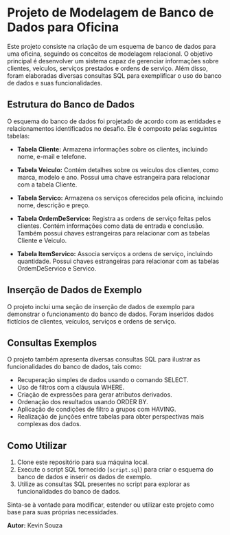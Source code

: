 # Projeto de Modelagem de Banco de Dados para Oficina

Este projeto consiste na criação de um esquema de banco de dados para uma oficina, seguindo os conceitos de modelagem relacional. O objetivo principal é desenvolver um sistema capaz de gerenciar informações sobre clientes, veículos, serviços prestados e ordens de serviço. Além disso, foram elaboradas diversas consultas SQL para exemplificar o uso do banco de dados e suas funcionalidades.

## Estrutura do Banco de Dados

O esquema do banco de dados foi projetado de acordo com as entidades e relacionamentos identificados no desafio. Ele é composto pelas seguintes tabelas:

- **Tabela Cliente:** Armazena informações sobre os clientes, incluindo nome, e-mail e telefone.

- **Tabela Veiculo:** Contém detalhes sobre os veículos dos clientes, como marca, modelo e ano. Possui uma chave estrangeira para relacionar com a tabela Cliente.

- **Tabela Servico:** Armazena os serviços oferecidos pela oficina, incluindo nome, descrição e preço.

- **Tabela OrdemDeServico:** Registra as ordens de serviço feitas pelos clientes. Contém informações como data de entrada e conclusão. Também possui chaves estrangeiras para relacionar com as tabelas Cliente e Veiculo.

- **Tabela ItemServico:** Associa serviços a ordens de serviço, incluindo quantidade. Possui chaves estrangeiras para relacionar com as tabelas OrdemDeServico e Servico.

## Inserção de Dados de Exemplo

O projeto inclui uma seção de inserção de dados de exemplo para demonstrar o funcionamento do banco de dados. Foram inseridos dados fictícios de clientes, veículos, serviços e ordens de serviço.

## Consultas Exemplos

O projeto também apresenta diversas consultas SQL para ilustrar as funcionalidades do banco de dados, tais como:

- Recuperação simples de dados usando o comando SELECT.
- Uso de filtros com a cláusula WHERE.
- Criação de expressões para gerar atributos derivados.
- Ordenação dos resultados usando ORDER BY.
- Aplicação de condições de filtro a grupos com HAVING.
- Realização de junções entre tabelas para obter perspectivas mais complexas dos dados.

## Como Utilizar

1. Clone este repositório para sua máquina local.
2. Execute o script SQL fornecido (`script.sql`) para criar o esquema do banco de dados e inserir os dados de exemplo.
3. Utilize as consultas SQL presentes no script para explorar as funcionalidades do banco de dados.

Sinta-se à vontade para modificar, estender ou utilizar este projeto como base para suas próprias necessidades.

**Autor:** Kevin Souza
